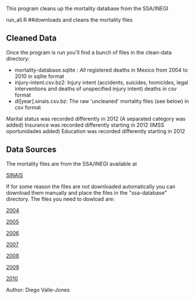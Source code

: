 This program cleans up the mortality database from the SSA/INEGI

run_all.R ##downloads and cleans the mortality files


Cleaned Data
-------------

Once the program is run you'll find a  bunch of files in the clean-data directory:

* mortality-database.sqlite : *All* registered deaths in Mexico from 2004 to 2010 in sqlite format
* injury-intent.csv.bz2: Injury intent (accidents, suicides, homicides, legal interventions and deaths of unspecified injury intent) deaths in csv format
* di[year].sinais.csv.bz: The raw 'uncleaned' mortality files  (see below) in csv format

Marital status was recorded differently in 2012 (A separated category was added)
Insurance was recorded differently starting in 2012 (IMSS oportunidades added)
Education was recorded differently starting in 2012

Data Sources
------------

The mortality files are from the SSA/INEGI available at

[SINAIS](http://sinais.salud.gob.mx/basesdedatos/index.html#estatica)

If for some reason the files are not downloaded automatically you can download them manually and place the files in the "ssa-database" directory. The files you need to dowload are:

[2004](http://www.sinais.salud.gob.mx/descargas/zip/def2004.zip)

[2005](http://www.sinais.salud.gob.mx/descargas/zip/def2005.zip)

[2006](http://www.sinais.salud.gob.mx/descargas/zip/def2006.zip)

[2007](http://www.sinais.salud.gob.mx/descargas/zip/def2007.zip)

[2008](http://www.sinais.salud.gob.mx/descargas/zip/def2008.zip)

[2009](http://www.sinais.salud.gob.mx/descargas/zip/def2009.zip)

[2010](http://www.sinais.salud.gob.mx/descargas/zip/def2010.zip)

Author: Diego Valle-Jones
